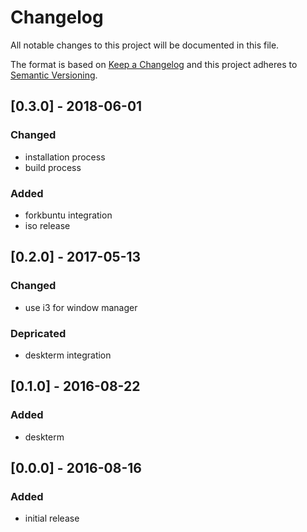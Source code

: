 # Changelog

All notable changes to this project will be documented in this file.

The format is based on [Keep a Changelog](http://keepachangelog.com/en/1.0.0/)
and this project adheres to [Semantic Versioning](http://semver.org/spec/v2.0.0.html).

## [0.3.0] - 2018-06-01
### Changed
* installation process
* build process
### Added
* forkbuntu integration
* iso release

## [0.2.0] - 2017-05-13
### Changed
* use i3 for window manager
### Depricated
* deskterm integration

## [0.1.0] - 2016-08-22
### Added
* deskterm

## [0.0.0] - 2016-08-16
### Added
* initial release

